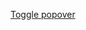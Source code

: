 <!DOCTYPE html>
<html lang="en">
<head>
  <title>POPOVER TEST PAGE</title>
  <meta charset="utf-8">
  <meta name="viewport" content="width=device-width, initial-scale=1">
  <link rel="stylesheet" href="../../web-app/css/popovers.css">
  <link rel="stylesheet" href="https://cdn.jsdelivr.net/npm/bootstrap@4.6.2/dist/css/bootstrap.min.css">
  <script src="https://cdn.jsdelivr.net/npm/jquery@3.6.4/dist/jquery.slim.min.js"></script>
  <script src="https://cdn.jsdelivr.net/npm/popper.js@1.16.1/dist/umd/popper.min.js"></script>
  <script src="https://cdn.jsdelivr.net/npm/bootstrap@4.6.2/dist/js/bootstrap.bundle.min.js"></script>



<!-- This block initializes popovers on the page -->
<script>
$(function () {
  $('[data-toggle="popover"]').popover()
})
$('.popover-dismiss').popover({
  trigger: 'focus'
})
</script>



<!-- This block fetches the glossary -->
<script>
fetch("../glossary.json")
    .then(response => response.json())
    .then(data =>
        console.log(data.glossary.con.conTerm)
        document.querySelector("#consumption").innerText = data.glossary.con.conTerm
        );
    const glossarytest = this.response; // SCOPE problem?? Local variable?? "this" problem??
const glossary = TESTFETCH.response
</script>



<!-- Insert your glossary terms here! -->
<script>
html.onload = function TEST1 {
  JSON.parse(glossary.bin_l.bin_lTerm);
  JSON.stringify(this.response);
}
const bin_lTerm = TEST1.response

html.onload = function TEST2 {
  JSON.parse(glossary.bin_l.bin_lDef);
  JSON.stringify(this.response);
}
const bin_lDef = TEST2.response
</script>
</head>

<body>

<!-- Why doesn't hover work? Why only click? -->
<a href="#" id="test" data-toggle="popover" data-animation="true" data-placement="top" trigger="hover focus" title=bin_lTerm data-content=bin_lDef>Toggle popover</a>

<script src="../glossary.json"></script>
</body>
</html>